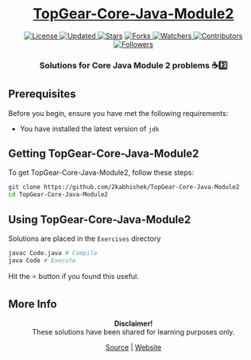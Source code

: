 <div align = "center">

<h1><a href="https://2kabhishek.github.io/TopGear-Core-Java-Module2">TopGear-Core-Java-Module2</a></h1>

<a href="https://github.com/2KAbhishek/TopGear-Core-Java-Module2/blob/master/LICENSE">
<img alt="License" src="https://img.shields.io/github/license/2kabhishek/TopGear-Core-Java-Module2?style=plastic&color=white&label=License"> </a>

<a href="https://github.com/2KAbhishek/TopGear-Core-Java-Module2/pulse">
<img alt="Updated" src="https://img.shields.io/github/last-commit/2kabhishek/TopGear-Core-Java-Module2?style=plastic&color=e30724&label=Updated"> </a>

<a href="https://github.com/2KAbhishek/TopGear-Core-Java-Module2/stargazers">
<img alt="Stars" src="https://img.shields.io/github/stars/2kabhishek/TopGear-Core-Java-Module2?style=plastic&color=00d451&label=Stars"></a>

<a href="https://github.com/2KAbhishek/TopGear-Core-Java-Module2/network/members">
<img alt="Forks" src="https://img.shields.io/github/forks/2kabhishek/TopGear-Core-Java-Module2?style=plastic&color=1688f0&label=Forks"> </a>

<a href="https://github.com/2KAbhishek/TopGear-Core-Java-Module2/watchers">
<img alt="Watchers" src="https://img.shields.io/github/watchers/2kabhishek/TopGear-Core-Java-Module2?style=plastic&color=ff5500&label=Watchers"> </a>

<a href="https://github.com/2KAbhishek/TopGear-Core-Java-Module2/graphs/contributors">
<img alt="Contributors" src="https://img.shields.io/github/contributors/2kabhishek/TopGear-Core-Java-Module2?style=plastic&color=f0f&label=Contributors"> </a>

<a href="https://github.com/2KAbhishek?tab=followers">
<img alt="Followers" src="https://img.shields.io/github/followers/2kabhishek?color=222&style=plastic&label=Followers"> </a>

<h3>Solutions for Core Java Module 2 problems ☕2️⃣</h3>

</div>

## Prerequisites

Before you begin, ensure you have met the following requirements:

- You have installed the latest version of `jdk`

## Getting TopGear-Core-Java-Module2

To get TopGear-Core-Java-Module2, follow these steps:

```bash
git clone https://github.com/2kabhishek/TopGear-Core-Java-Module2
cd TopGear-Core-Java-Module2
```

## Using TopGear-Core-Java-Module2

Solutions are placed in the `Exercises` directory

```bash
javac Code.java # Compile
java Code # Execute
```

Hit the ⭐ button if you found this useful.

## More Info

<div align="center">

<strong>Disclaimer!</strong><br>
These solutions have been shared for learning purposes only. <br>
 
<a href="https://github.com/2KAbhishek/TopGear-Core-Java-Module2">Source</a> |
<a href="https://2kabhishek.github.io/TopGear-Core-Java-Module2">Website</a>

</div>
